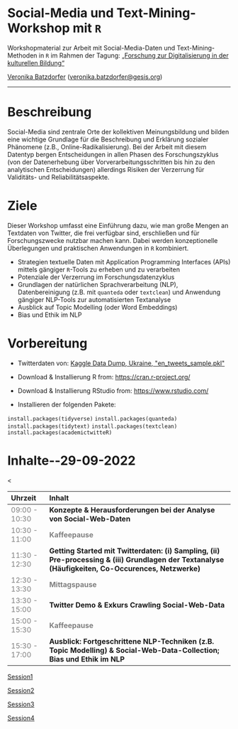 # Social-Media und Text-Mining-Workshop mit `R`
Workshopmaterial zur Arbeit mit Social-Media-Daten und Text-Mining-Methoden in `R` im Rahmen der Tagung: [„Forschung zur Digitalisierung in der kulturellen Bildung“ ](https://www.dikubi-meta.fau.de/veranstaltungen/digitalisierung-in-der-kulturellen-bildung-whats-next/#sprungmarke2)


[Veronika Batzdorfer](https://www.gesis.org/institut/mitarbeiterverzeichnis/person/Veronika.Batzdorfer?no_cache=1) ([veronika.batzdorfer@gesis.org](mailto:veronika.batzdorfer@gesis.org))

---

# Beschreibung
Social-Media sind zentrale Orte der kollektiven Meinungsbildung und bilden eine wichtige Grundlage für die Beschreibung und Erklärung sozialer Phänomene (z.B., Online-Radikalisierung). Bei der Arbeit mit diesem Datentyp bergen Entscheidungen in allen Phasen des Forschungszyklus (von der Datenerhebung über Vorverarbeitungsschritten bis hin zu den analytischen Entscheidungen) allerdings Risiken der Verzerrung für Validitäts- und Reliabilitätsaspekte.

# Ziele
Dieser Workshop umfasst eine Einführung dazu, wie man große Mengen an Textdaten von Twitter, die frei verfügbar sind, erschließen und für Forschungszwecke nutzbar machen kann. Dabei werden konzeptionelle Überlegungen und praktischen Anwendungen in  `R` kombiniert.

- Strategien textuelle Daten mit Application Programming Interfaces (APIs) mittels gängiger `R`-Tools zu erheben und zu verarbeiten 
- Potenziale der Verzerrung im Forschungsdatenzyklus
- Grundlagen der natürlichen Sprachverarbeitung (NLP), Datenbereinigung (z.B. mit `quanteda` oder `textclean`) und Anwendung gängiger NLP-Tools zur automatisierten Textanalyse
 - Ausblick auf Topic Modelling (oder Word Embeddings)
 - Bias und Ethik im NLP

# Vorbereitung
- Twitterdaten von: [Kaggle Data Dump, Ukraine, "en_tweets_sample.pkl"](https://www.kaggle.com/code/josbenard/prepare-datasets/data)
- Download & Installierung R from: https://cran.r-project.org/
- Download & Installierung RStudio from: https://www.rstudio.com/

- Installieren der folgenden Pakete:

`install.packages(tidyverse)`
`install.packages(quanteda)`
`install.packages(tidytext)`
`install.packages(textclean)`
`install.packages(academictwitteR)`

# Inhalte--29-09-2022

<table class="table" style="margin-left: auto; margin-right: auto;">
 <thead>
  <tr>

   <th style="text-align:left;"> Uhrzeit </th>
   <th style="text-align:left;"> Inhalt </th>
  </tr>
 </thead>
<tbody>
  <tr>
   <
   <td style="text-align:left;color: gray !important;"> 09:00 - 10:30 </td>
   <td style="text-align:left;font-weight: bold;"> 
Konzepte &amp Herausforderungen bei der Analyse von Social-Web-Daten </td>
  </tr>
  <tr>

   <td style="text-align:left;color: gray !important;color: gray !important;"> 10:30 - 11:00 </td>
   <td style="text-align:left;font-weight: bold;color: gray !important;"> Kaffeepause </td>
  </tr>
  <tr>

   <td style="text-align:left;color: gray !important;"> 11:30 - 12:30 </td>
   <td style="text-align:left;font-weight: bold;"> Getting Started mit Twitterdaten: (i) Sampling, (ii) Pre-processing &amp (iii) Grundlagen der Textanalyse (Häufigkeiten, Co-Occurences, Netzwerke)  </td>
  </tr>
  <tr>

   <td style="text-align:left;color: gray !important;color: gray !important;"> 12:30 - 13:30 </td>
   <td style="text-align:left;font-weight: bold;color: gray !important;"> Mittagspause </td>
  </tr>
  <tr>
  
   <td style="text-align:left;color: gray !important;"> 13:30 - 15:00 </td>
   <td style="text-align:left;font-weight: bold;"> Twitter Demo &amp; Exkurs Crawling Social-Web-Data </td>
  </tr>
  <tr>

   <td style="text-align:left;color: gray !important;color: gray !important;"> 15:00 - 15:30 </td>
   <td style="text-align:left;font-weight: bold;color: gray !important;"> Kaffeepause </td>
  </tr>
  <tr>

   <td style="text-align:left;color: gray !important;"> 15:30 - 17:00 </td>
   <td style="text-align:left;font-weight: bold;"> Ausblick: Fortgeschrittene NLP-Techniken (z.B. Topic Modelling) &amp; Social-Web-Data-Collection; Bias und Ethik im NLP</td>
  </tr>
</tbody>
</table>

[Session1](https://github.com/nika-akin/-Social-Media-and-Text-Mining-Workshop-2022/blob/main/content/sessions/1_1_analyse_social_web_data.pdf)

[Session2](http://htmlpreview.github.io/?https://github.com/nika-akin/-Social-Media-and-Text-Mining-Workshop-2022/blob/main/content/sessions/2_1_getting_started.nb.html)

[Session3]()

[Session4](https://github.com/nika-akin/-Social-Media-and-Text-Mining-Workshop-2022/blob/main/content/sessions/4_1_Ausblick.pdf)
